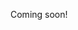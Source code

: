 <!--

Improved package site for Elm:
- dependencies
- related packages
- better search
- popularity
- github integration
- history

-->

Coming soon!
